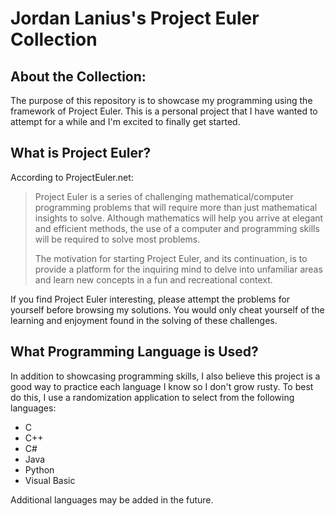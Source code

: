 # Jordan Lanius's Project Euler Collection

## About the Collection:

The purpose of this repository is to showcase my programming using the framework of Project Euler. This is a personal project that I have wanted to attempt for a while and I'm excited to finally get started.

## What is Project Euler?

According to ProjectEuler.net:

>Project Euler is a series of challenging mathematical/computer programming problems that will require more than just mathematical insights to solve. Although mathematics will help you arrive at elegant and efficient methods, the use of a computer and programming skills will be required to solve most problems.
>
>The motivation for starting Project Euler, and its continuation, is to provide a platform for the inquiring mind to delve into unfamiliar areas and learn new concepts in a fun and recreational context.

If you find Project Euler interesting, please attempt the problems for yourself before browsing my solutions. You would only cheat yourself of the learning and enjoyment found in the solving of these challenges.

## What Programming Language is Used?

In addition to showcasing programming skills, I also believe this project is a good way to practice each language I know so I don't grow rusty. To best do this, I use a randomization application to select from the following languages:

- C
- C++
- C#
- Java
- Python
- Visual Basic

Additional languages may be added in the future.